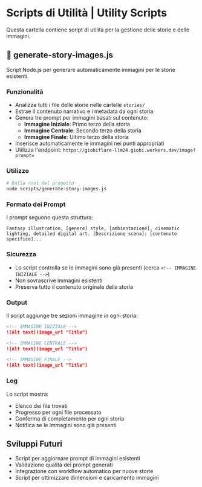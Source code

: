 # Scripts di Utilità | Utility Scripts

Questa cartella contiene script di utilità per la gestione delle storie e delle immagini.

## 🎨 generate-story-images.js

Script Node.js per generare automaticamente immagini per le storie esistenti.

### Funzionalità

- Analizza tutti i file delle storie nelle cartelle `stories/`
- Estrae il contenuto narrativo e i metadata da ogni storia
- Genera tre prompt per immagini basati sul contenuto:
  - **Immagine Iniziale**: Primo terzo della storia
  - **Immagine Centrale**: Secondo terzo della storia  
  - **Immagine Finale**: Ultimo terzo della storia
- Inserisce automaticamente le immagini nei punti appropriati
- Utilizza l'endpoint: `https://giobiflare-llm24.giobi.workers.dev/image?prompt=`

### Utilizzo

```bash
# Dalla root del progetto
node scripts/generate-story-images.js
```

### Formato dei Prompt

I prompt seguono questa struttura:
```
Fantasy illustration, [genere] style, [ambientazione], cinematic lighting, detailed digital art. [Descrizione scena]: [contenuto specifico]...
```

### Sicurezza

- Lo script controlla se le immagini sono già presenti (cerca `<!-- IMMAGINE INIZIALE -->`)
- Non sovrascrive immagini esistenti
- Preserva tutto il contenuto originale della storia

### Output

Il script aggiunge tre sezioni immagine in ogni storia:

```markdown
<!-- IMMAGINE INIZIALE -->
![Alt text](image_url "Title")

<!-- IMMAGINE CENTRALE -->  
![Alt text](image_url "Title")

<!-- IMMAGINE FINALE -->
![Alt text](image_url "Title")
```

### Log

Lo script mostra:
- Elenco dei file trovati
- Progresso per ogni file processato
- Conferma di completamento per ogni storia
- Notifica se le immagini sono già presenti

## Sviluppi Futuri

- Script per aggiornare prompt di immagini esistenti
- Validazione qualità dei prompt generati
- Integrazione con workflow automatico per nuove storie
- Script per ottimizzare dimensioni e caricamento immagini
